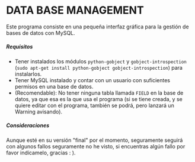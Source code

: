 # DATA BASE MANAGEMENT
Este programa consiste en una pequeña interfaz gráfica para la gestión de bases de datos con MySQL.

##### Requisitos
* Tener instalados los módulos `python-gobject` y `gobject-introspection` (`sudo apt-get install python-gobject gobject-introspection`) para instalarlos.
* Tener MySQL instalado y contar con un usuario con suficientes permisos en una base de datos.
* (Recomendable): No tener ninguna tabla llamada `FIELD` en la base de datos, ya que esa es la que usa el programa (si se tiene creada, y se quiere editar con el programa, también se podrá, pero lanzará un Warning avisando).

##### Consideraciones
Aunque esté en su versión "final" por el momento, seguramente seguirá con algunos fallos seguramente no he visto, si encuentras algún fallo por favor indícamelo, gracias : ).
